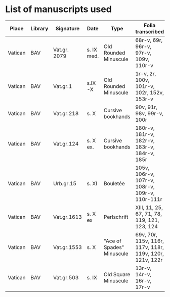 # List of manuscripts used

| Place   | Library | Signature    | Date       | Type                      | Folia transcribed                                        | Manifest-URL                                              |
|---------|---------|--------------|------------|---------------------------|----------------------------------------------------------|-----------------------------------------------------------|
| Vatican | BAV     | Vat.gr. 2079 | s. IX med. | Old Rounded Minuscule     | 68r-v, 69r, 96r-v, 97r-v, 109v,   110r-v                 | https://digi.vatlib.it/iiif/MSS_Vat.gr.2079/manifest.json |
| Vatican | BAV     | Vat.gr.1     | s.IX-X     | Old Rounded Minuscule     | 1r-v, 2r, 100v, 101r-v, 102r, 152v, 153r-v               | https://digi.vatlib.it/iiif/MSS_Vat.gr.1/manifest.json    |
| Vatican | BAV     | Vat.gr.218   | s. X       | Cursive bookhands         | 90v, 91r, 98v, 99r-v, 100r                               | https://digi.vatlib.it/iiif/MSS_Vat.gr.218/manifest.json  |
| Vatican | BAV     | Vat.gr.124   | s. X ex.   | Cursive bookhands         | 180r-v, 181r-v, 182r-v, 183r-v, 184r-v, 185r             | https://digi.vatlib.it/iiif/MSS_Vat.gr.124/manifest.json  |
| Vatican | BAV     | Urb.gr.15    | s. XI      | Bouletée                  | 105v, 106r-v, 107r-v, 108r-v, 109r-v, 110r-111r               | https://digi.vatlib.it/iiif/MSS_Urb.gr.15/manifest.json   |
| Vatican | BAV     | Vat.gr.1613  | s. X ex    | Perlschrift               | XIII, 11, 25, 67, 71, 78, 119, 121, 123, 124             | https://digi.vatlib.it/iiif/MSS_Vat.gr.1613/manifest.json |
| Vatican | BAV     | Vat.gr.1553  | s. X       | "Ace of Spades" Minuscule | 69v, 70r, 115v, 116r, 117v, 118r, 119v, 120r, 121v, 122r | https://digi.vatlib.it/iiif/MSS_Vat.gr.1553/manifest.json |
| Vatican | BAV 	| Vat.gr.503    | s. IX 	| Old Square Minuscule  | 13r-v, 14r-v, 16r-v, 17r-v    |	https://digi.vatlib.it/iiif/MSS_Vat.gr.503/manifest.json |
